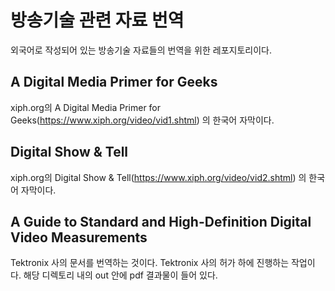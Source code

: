 # 방송기술 관련 자료 번역
외국어로 작성되어 있는 방송기술 자료들의 번역을 위한 레포지토리이다.

## A Digital Media Primer for Geeks
xiph.org의 A Digital Media Primer for Geeks(https://www.xiph.org/video/vid1.shtml) 의 한국어 자막이다.

## Digital Show & Tell
xiph.org의 Digital Show & Tell(https://www.xiph.org/video/vid2.shtml) 의 한국어 자막이다.

## A Guide to Standard and High-Definition Digital Video Measurements
Tektronix 사의 문서를 번역하는 것이다. Tektronix 사의 허가 하에 진행하는 작업이다.
해당 디렉토리 내의 out 안에 pdf 결과물이 들어 있다.
